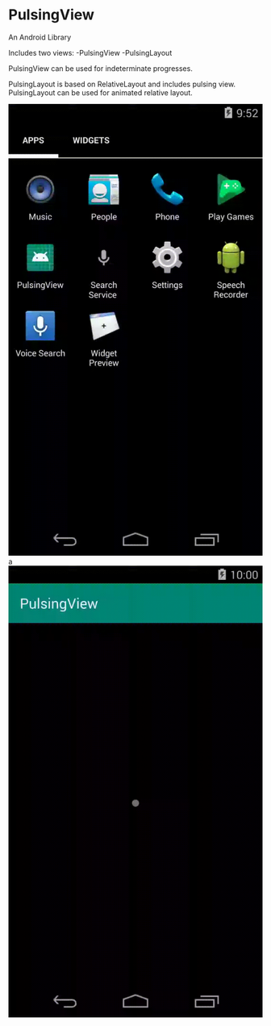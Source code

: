 # PulsingView
An Android Library

Includes two views:
-PulsingView
-PulsingLayout

PulsingView can be used for indeterminate progresses.

PulsingLayout is based on RelativeLayout and includes pulsing view.
PulsingLayout can be used for animated relative layout.





![](layout.gif) a
![](pulsing.gif)

